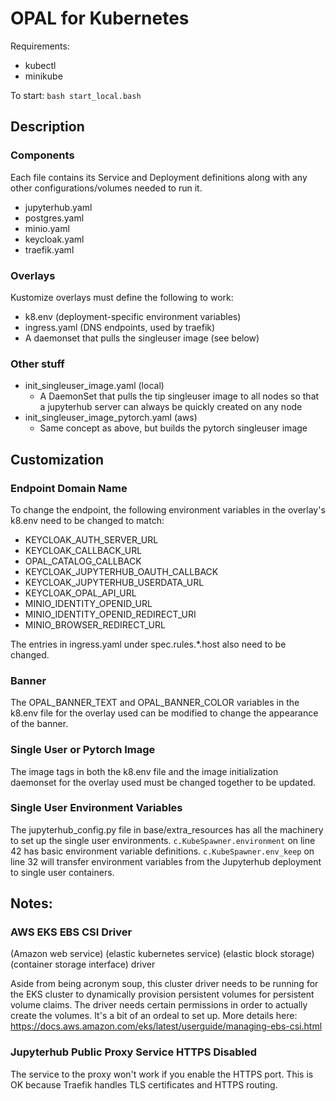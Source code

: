 # OPAL for Kubernetes

Requirements:
- kubectl
- minikube

To start: `bash start_local.bash`

## Description

### Components

Each file contains its Service and Deployment definitions along with any other configurations/volumes needed to run it.

- jupyterhub.yaml
- postgres.yaml
- minio.yaml
- keycloak.yaml
- traefik.yaml

### Overlays

Kustomize overlays must define the following to work:
- k8.env (deployment-specific environment variables)
- ingress.yaml (DNS endpoints, used by traefik)
- A daemonset that pulls the singleuser image (see below)

### Other stuff

- init_singleuser_image.yaml (local)
    - A DaemonSet that pulls the tip singleuser image to all nodes so that a jupyterhub server can always be quickly created on any node
- init_singleuser_image_pytorch.yaml (aws)
    - Same concept as above, but builds the pytorch singleuser image

## Customization

### Endpoint Domain Name

To change the endpoint, the following environment variables in the overlay's k8.env need to be changed to match:
- KEYCLOAK_AUTH_SERVER_URL
- KEYCLOAK_CALLBACK_URL
- OPAL_CATALOG_CALLBACK
- KEYCLOAK_JUPYTERHUB_OAUTH_CALLBACK
- KEYCLOAK_JUPYTERHUB_USERDATA_URL
- KEYCLOAK_OPAL_API_URL
- MINIO_IDENTITY_OPENID_URL
- MINIO_IDENTITY_OPENID_REDIRECT_URI
- MINIO_BROWSER_REDIRECT_URL

The entries in ingress.yaml under spec.rules.*.host also need to be changed.

### Banner

The OPAL_BANNER_TEXT and OPAL_BANNER_COLOR variables in the k8.env file for the overlay used can be modified to change the appearance of the banner.

### Single User or Pytorch Image

The image tags in both the k8.env file and the image initialization daemonset for the overlay used must be changed together to be updated.

### Single User Environment Variables

The jupyterhub_config.py file in base/extra_resources has all the machinery to set up the single user environments. `c.KubeSpawner.environment` on line 42 has basic environment variable definitions. `c.KubeSpawner.env_keep` on line 32 will transfer environment variables from the Jupyterhub deployment to single user containers.

## Notes:   

### AWS EKS EBS CSI Driver

(Amazon web service) (elastic kubernetes service) (elastic block storage) (container storage interface) driver

Aside from being acronym soup, this cluster driver needs to be running for the EKS cluster to dynamically provision persistent volumes for persistent volume claims. The driver needs certain permissions in order to actually create the volumes. It's a bit of an ordeal to set up. More details here: https://docs.aws.amazon.com/eks/latest/userguide/managing-ebs-csi.html

### Jupyterhub Public Proxy Service HTTPS Disabled

The service to the proxy won't work if you enable the HTTPS port. This is OK because Traefik handles TLS certificates and HTTPS routing.
